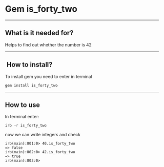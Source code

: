 # Gem is_forty_two
***
## What is it needed for?
Helps to find out whether the number is 42
***
##  How to install?
To install gem you need to enter in terminal
```
gem install is_forty_two
```
***
## How to use
In terminal enter:
```
irb -r is_forty_two
```
now we can write integers and check
```
irb(main):001:0> 40.is_forty_two
=> false
irb(main):002:0> 42.is_forty_two
=> true
irb(main):003:0> 
```